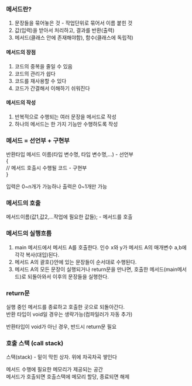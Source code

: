 ### 메서드란?

1. 문장들을 묶어놓은 것 - 작업단위로 묶어서 이름 붙힌 것  
2. 값(입력)을 받아서 처리하고, 결과를 반환(출력)   
3. 메서드(클래스 안에 존재해야함), 함수(클래스에 독립적)

#### 메서드의 장점

1. 코드의 중복을 줄일 수 있음
2. 코드의 관리가 쉽다
3. 코드를 재사용할 수 있다
4. 코드가 간결해서 이해하기 쉬워진다

#### 메서드의 작성

1. 반복적으로 수행되는 여러 문장을 메서드로 작성
2. 하나의 메서드는 한 가지 기능만 수행하도록 작성

### 메서드 = 선언부 + 구현부

반환타입 메서드 이름(타입 변수명, 타입 변수명,...) - 선언부  
{  
// 메서드 호출시 수행될 코드 - 구현부  
}  

입력은 0~n개가 가능하나 출력은 0~1개만 가능  

### 메서드의 호출

메서드이름(값1,값2,...작업에 필요한 값들); - 메서드를 호출   

### 메서드의 실행흐름

1. main 메서드에서 메서드 A를 호출한다. 인수 x와 y가 메서드 A의 매개변수 a,b에 각각 복사(대입)된다.
2. 메서드 A의 괄호{}안에 있는 문장들이 순서대로 수행된다.
3. 메서드 A의 모든 문장이 실행되거나 return문을 만나면, 호출한 메서드(main메서드)로 되돌아와서 이후의 문장들을 실행한다.

### return문

실행 중인 메서드를 종료하고 호출한 곳으로 되돌아간다.  
반환 타입이 void일 경우는 생략가능(컴파일러가 자동 추가)  

반환타입이 void가 아닌 경우, 반드시 return문 필요  

### 호출 스택 (call stack)

스택(stack) - 밑이 막힌 상자. 위에 차곡차곡 쌓인다  

메서드 수행에 필요한 메모리가 제공되는 공간  
메서드가 호출되면 호출스택에 메모리 할당, 종료되면 해제  

